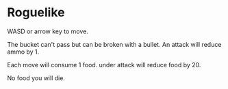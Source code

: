 # Roguelike
WASD or arrow key to move. 

The bucket can't pass but can be broken with a bullet. An attack will reduce ammo by 1. 

Each move will consume 1 food. under attack will reduce food by 20. 

No food you will die. 
